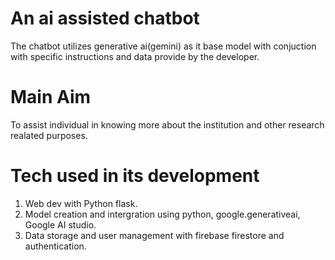 # An ai assisted chatbot 
The chatbot utilizes generative ai(gemini) as it base model with conjuction with specific instructions and  data provide by the developer.
# Main Aim
To assist individual in knowing more about the institution and other research realated purposes.
# Tech used in its development
1. Web dev with Python flask.
2. Model creation and intergration using python, google.generativeai, Google AI studio.
3. Data storage and user management with firebase firestore and authentication.
